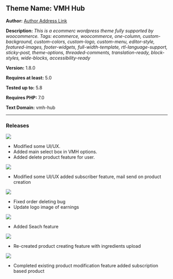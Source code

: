 ## Theme Name: VMH Hub

**Author:** [Author Address Link](https://www.linkedin.com/in/arifur-rahman-arif-51222a1b8/)

**Description:** _This is a ecommerc wordpress theme fully supported by woocommerce.
Tags: ecommerce, woocommerce, one-column, custom-background, custom-colors, custom-logo, custom-menu, editor-style, featured-images, footer-widgets, full-width-template, rtl-language-support, sticky-post, theme-options, threaded-comments, translation-ready, block-styles, wide-blocks, accessibility-ready_

**Version:** 1.8.0

**Requires at least:** 5.0

**Tested up to:** 5.8

**Requires PHP:** 7.0

**Text Domain:** vmh-hub

---

### **Releases**

<!-- ![](https://img.shields.io/static/v1?label=Release&message=1.8.0&color=nrightgreen)

-   Modified some UI/UX.
-   Added main select box in VMH options.
-   Added delete product feature for user. -->

![](https://img.shields.io/static/v1?label=Release&message=1.7.0&color=nrightgreen)

-   Modified some UI/UX.
-   Added main select box in VMH options.
-   Added delete product feature for user.

![](https://img.shields.io/static/v1?label=Release&message=1.6.0&color=nrightgreen)

-   Modified some UI/UX added subscriber feature, mail send on product creation

![](https://img.shields.io/static/v1?label=Release&message=1.0.2&color=nrightgreen)

-   Fixed order deleting bug
-   Update logo image of earnings

![](https://img.shields.io/static/v1?label=Release&message=1.2.0&color=nrightgreen)

-   Added Seach feature

![](https://img.shields.io/static/v1?label=Release&message=1.4.0&color=nrightgreen)

-   Re-created product creating feature with ingredients upload

![](https://img.shields.io/static/v1?label=Release&message=1.5.0&color=nrightgreen)

-   Completed existing product modification feature added subscription based product
